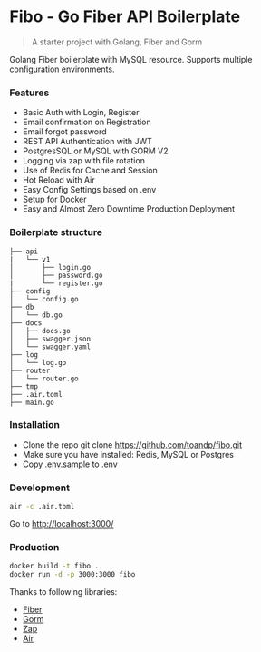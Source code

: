 # Fibo - Go Fiber API Boilerplate
> A starter project with Golang, Fiber and Gorm

Golang Fiber boilerplate with MySQL resource. Supports multiple configuration environments.

### Features
- Basic Auth with Login, Register
- Email confirmation on Registration
- Email forgot password
- REST API Authentication with JWT
- PostgresSQL or MySQL with GORM V2
- Logging via zap with file rotation
- Use of Redis for Cache and Session
- Hot Reload with Air
- Easy Config Settings based on .env
- Setup for Docker
- Easy and Almost Zero Downtime Production Deployment

### Boilerplate structure
```
├── api
|   └── v1
│       ├── login.go
│       ├── password.go
|       └── register.go
├── config
│   └── config.go
├── db
│   └── db.go
├── docs
│   ├── docs.go
│   ├── swagger.json
│   └── swagger.yaml
├── log
│   └── log.go
├── router
│   └── router.go
├── tmp
├── .air.toml
├── main.go
```

### Installation
- Clone the repo git clone https://github.com/toandp/fibo.git
- Make sure you have installed: Redis, MySQL or Postgres
- Copy .env.sample to .env

### Development
```bash
air -c .air.toml
```
Go to  [http://localhost:3000/](http://localhost:3000/)

### Production
```bash
docker build -t fibo .
docker run -d -p 3000:3000 fibo
```

Thanks to following libraries:

* [Fiber](https://github.com/gofiber/fiber/v2)
* [Gorm](https://github.com/go-gorm/gorm)
* [Zap](https://github.com/uber-go/zap)
* [Air](https://github.com/cosmtrek/air)